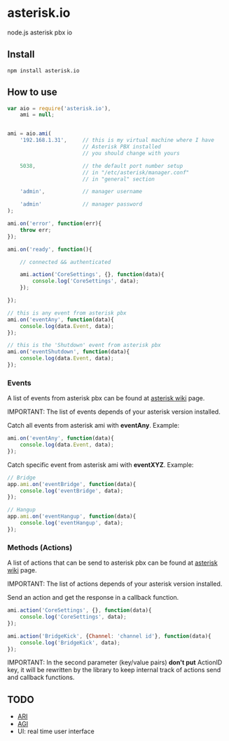 # asterisk.io

node.js asterisk pbx io

## Install

```
npm install asterisk.io
```

## How to use

```javascript
var aio = require('asterisk.io'),
    ami = null;


ami = aio.ami(
    '192.168.1.31',     // this is my virtual machine where I have
                        // Asterisk PBX installed
                        // you should change with yours

    5038,               // the default port number setup
                        // in "/etc/asterisk/manager.conf"
                        // in "general" section

    'admin',            // manager username

    'admin'             // manager password
);

ami.on('error', function(err){
    throw err;
});

ami.on('ready', function(){

    // connected && authenticated

    ami.action('CoreSettings', {}, function(data){
        console.log('CoreSettings', data);
    });

});

// this is any event from asterisk pbx
ami.on('eventAny', function(data){
    console.log(data.Event, data);
});

// this is the 'Shutdown' event from asterisk pbx
ami.on('eventShutdown', function(data){
    console.log(data.Event, data);
});
```

### Events

A list of events from asterisk pbx can be found at [asterisk wiki](https://wiki.asterisk.org/wiki/display/AST/Asterisk+13+AMI+Events) page.

IMPORTANT: The list of events depends of your asterisk version installed.

Catch all events from asterisk ami with **eventAny**. Example:

```javascript
ami.on('eventAny', function(data){
    console.log(data.Event, data);
});
```

Catch specific event from asterisk ami with **eventXYZ**. Example:

```javascript
// Bridge
app.ami.on('eventBridge', function(data){
    console.log('eventBridge', data);
});

// Hangup
app.ami.on('eventHangup', function(data){
    console.log('eventHangup', data);
});
```

### Methods (Actions)

A list of actions that can be send to asterisk pbx can be found at [asterisk wiki](https://wiki.asterisk.org/wiki/display/AST/Asterisk+13+AMI+Actions) page.

IMPORTANT: The list of actions depends of your asterisk version installed.

Send an action and get the response in a callback function.

```javascript
ami.action('CoreSettings', {}, function(data){
    console.log('CoreSettings', data);
});

ami.action('BridgeKick', {Channel: 'channel id'}, function(data){
    console.log('BridgeKick', data);
});
```

IMPORTANT: In the second parameter (key/value pairs) **don't put** ActionID key, it will be rewritten by the library to keep internal track of actions send and callback functions.

## TODO

- [ARI](https://wiki.asterisk.org/wiki/display/AST/Asterisk+13+ARI)
- [AGI](https://wiki.asterisk.org/wiki/display/AST/Asterisk+13+AGI+Commands)
- UI: real time user interface

